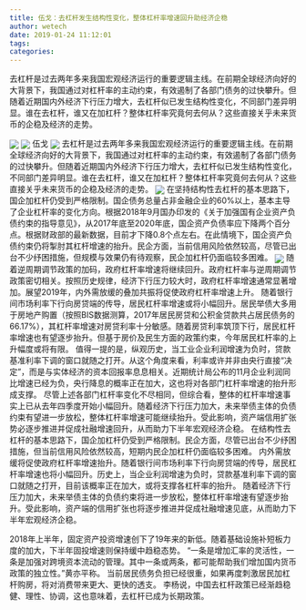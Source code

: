 ```yaml
---
title: 伍戈：去杠杆发生结构性变化，整体杠杆率增速回升助经济企稳
author: wetech
date: 2019-01-24 11:12:01
tags: 
categories: 
---
```

去杠杆是过去两年多来我国宏观经济运行的重要逻辑主线。在前期全球经济向好的大背景下，我国通过对杠杆率的主动约束，有效遏制了各部门债务的过快攀升。但随着近期国内外经济下行压力增大，去杠杆似已发生结构性变化，不同部门差异明显。谁在去杠杆，谁又在加杠杆？整体杠杆率究竟何去何从？这些直接关乎未来货币的企稳及经济的走势。
<!-- more -->
<img align="center" border="0" src="https://imgcdn.yicai.com/uppics/images/2019/01/d7754f7f6872be85aced9f1b67ecdd99.jpg" />
<img align="center" border="0" src="https://imgcdn.yicai.com/uppics/images/2019/01/36e958dcc34c94a4b8755629c707eea8.jpg" />
伍戈
<img align="center" border="0" src="https://imgcdn.yicai.com/uppics/images/2019/01/ce9371ab8462d14993fe159eaeadb9f6.jpg" />
去杠杆是过去两年多来我国宏观经济运行的重要逻辑主线。在前期全球经济向好的大背景下，我国通过对杠杆率的主动约束，有效遏制了各部门债务的过快攀升。但随着近期国内外经济下行压力增大，去杠杆似已发生结构性变化，不同部门差异明显。谁在去杠杆，谁又在加杠杆？整体杠杆率究竟何去何从？这些直接关乎未来货币的企稳及经济的走势。
<img align="center" border="0" src="https://imgcdn.yicai.com/uppics/images/2019/01/c8ba0f04ba61460557f9165b23ed0eb1.jpg" />
在坚持结构性去杠杆的基本思路下，国企加杠杆仍受到严格限制。国企债务总量占非金融企业的60%以上，基本主导了企业杠杆率的变化方向。根据2018年9月国办印发的《关于加强国有企业资产负债约束的指导意见》，从2017年底至2020年底，国企资产负债率应下降两个百分点。根据财政部的最新数据，目前才下降0.8个点左右。在此情境下，国企资产负债约束仍将掣肘其杠杆增速的抬升。民企方面，当前信用风险依然较高，尽管已出台不少纾困措施，但规模与效果仍有待观察，民企加杠杆仍面临较多困难。
<img align="center" border="0" src="https://imgcdn.yicai.com/uppics/images/2019/01/656276694e7e5663c4fd39b4651725c6.jpg" />
随着逆周期调节政策的加码，政府杠杆率增速将继续回升。政府杠杆率与逆周期调节政策密切相关。按照历史规律，经济下行压力较大时，政府杠杆率增速通常显著增加。展望2019年，内外需放缓的叠加共振将促使政府杠杆率增速上升。
随着银行间市场利率下行向房贷端的传导，居民杠杆率增速或将小幅回升。居民举债大多用于房地产购置（按照BIS数据测算，2017年居民房贷和公积金贷款共占居民债务的66.17%），其杠杆率增速对房贷利率十分敏感。随着房贷利率筑顶下行，居民杠杆率增速也有望逐步抬升。但基于房价及民生方面的政策约束，今年居民杠杆率的上升幅度或将有限。
值得一提的是，纵观历史，当工业企业利润增速为负时，贷款基准利率下调的窗口就随之打开。从这个角度来看，利率或许并非由央行直接“决定”，而是与实体经济的资本回报率息息相关。近期统计局公布的11月企业利润同比增速已经为负，央行降息的概率正在加大，这也将对各部门杠杆率增速的抬升形成支撑。
尽管上述各部门杠杆率变化不尽相同，但综合看，整体的杠杆率增速事实上已从去年四季度开始小幅回升。随着经济下行压力加大，未来举债主体的负债约束有望进一步放松，整体杠杆率增速可能继续抬升。受此影响，资产端信用扩张势必逐步推进并促成社融增速回升，从而助力下半年宏观经济企稳。
在结构性去杠杆的基本思路下，国企加杠杆仍受到严格限制。民企方面，尽管已出台不少纾困措施，但当前信用风险依然较高，短期内民企加杠杆仍面临较多困难。
内外需放缓将促使政府杠杆率增速抬升。随着银行间市场利率下行向房贷端的传导，居民杠杆率增速也将小幅回升。历史上，当企业利润增速为负时，贷款基准利率下调的窗口就随之打开，目前该概率正在加大，或将支撑各杠杆率的抬升。
随着经济下行压力加大，未来举债主体的负债约束将进一步放松，整体杠杆率增速有望逐步抬升。受此影响，资产端的信用扩张也将逐步推进并促成社融增速见底，从而助力下半年宏观经济企稳。
 
 
2018年上半年，固定资产投资增速创下了19年来的新低。随着基础设施补短板力度的加大，下半年固投增速则保持缓中趋稳态势。
“一条是增加汇率的灵活性，一条是加强对跨境资本流动的管理。其中一条或两条，都可能帮助我们增加国内货币政策的独立性。”黄亦平称。
当前居民债务负担已经很重，如果再度刺激居民加杠杆购房，将对消费带来更大、更快的透支。
李杨说，中国去杠杆政策已经渐趋稳健、理性、协调，这也意味着，去杠杆已成为长期政策。
